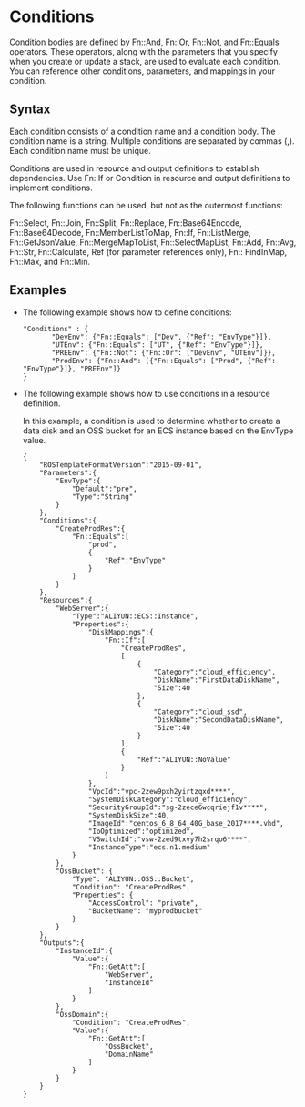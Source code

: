 # Conditions

Condition bodies are defined by Fn::And, Fn::Or, Fn::Not, and Fn::Equals operators. These operators, along with the parameters that you specify when you create or update a stack, are used to evaluate each condition. You can reference other conditions, parameters, and mappings in your condition.

## Syntax

Each condition consists of a condition name and a condition body. The condition name is a string. Multiple conditions are separated by commas \(,\). Each condition name must be unique.

Conditions are used in resource and output definitions to establish dependencies. Use Fn::If or Condition in resource and output definitions to implement conditions.

The following functions can be used, but not as the outermost functions:

Fn::Select, Fn::Join, Fn::Split, Fn::Replace, Fn::Base64Encode, Fn::Base64Decode, Fn::MemberListToMap, Fn::If, Fn::ListMerge, Fn::GetJsonValue, Fn::MergeMapToList, Fn::SelectMapList, Fn::Add, Fn::Avg, Fn::Str, Fn::Calculate, Ref \(for parameter references only\), Fn:: FindInMap, Fn::Max, and Fn::Min.

## Examples

-   The following example shows how to define conditions:

    ```
    "Conditions" : {
           "DevEnv": {"Fn::Equals": ["Dev", {"Ref": "EnvType"}]},
           "UTEnv": {"Fn::Equals": ["UT", {"Ref": "EnvType"}]},
           "PREEnv": {"Fn::Not": {"Fn::Or": ["DevEnv", "UTEnv"]}},
           "ProdEnv": {"Fn::And": [{"Fn::Equals": ["Prod", {"Ref": "EnvType"}]}, "PREEnv"]}
    }           
    ```

-   The following example shows how to use conditions in a resource definition.

    In this example, a condition is used to determine whether to create a data disk and an OSS bucket for an ECS instance based on the EnvType value.

    ```
    {
        "ROSTemplateFormatVersion":"2015-09-01",
        "Parameters":{
            "EnvType":{
                "Default":"pre",
                "Type":"String"
            }
        },
        "Conditions":{
            "CreateProdRes":{
                "Fn::Equals":[
                    "prod",
                    {
                        "Ref":"EnvType"
                    }
                ]
            }
        },
        "Resources":{
            "WebServer":{
                "Type":"ALIYUN::ECS::Instance",
                "Properties":{
                    "DiskMappings":{
                        "Fn::If":[
                            "CreateProdRes",
                            [
                                {
                                    "Category":"cloud_efficiency",
                                    "DiskName":"FirstDataDiskName",
                                    "Size":40
                                },
                                {
                                    "Category":"cloud_ssd",
                                    "DiskName":"SecondDataDiskName",
                                    "Size":40
                                }
                            ],
                            {
                                "Ref":"ALIYUN::NoValue"
                            }
                        ]
                    },
                    "VpcId":"vpc-2zew9pxh2yirtzqxd****",
                    "SystemDiskCategory":"cloud_efficiency",
                    "SecurityGroupId":"sg-2zece6wcqriejf1v****",
                    "SystemDiskSize":40,
                    "ImageId":"centos_6_8_64_40G_base_2017****.vhd",
                    "IoOptimized":"optimized",
                    "VSwitchId":"vsw-2zed9txvy7h2srqo6****",
                    "InstanceType":"ecs.n1.medium"
                }
            },
            "OssBucket": {
                "Type": "ALIYUN::OSS::Bucket",
                "Condition": "CreateProdRes",
                "Properties": {
                    "AccessControl": "private",
                    "BucketName": "myprodbucket"
                }
            }
        },
        "Outputs":{
            "InstanceId":{
                "Value":{
                    "Fn::GetAtt":[
                        "WebServer",
                        "InstanceId"
                    ]
                }
            },
            "OssDomain":{
                "Condition": "CreateProdRes",
                "Value":{
                    "Fn::GetAtt":[
                        "OssBucket",
                        "DomainName"
                    ]
                }
            }
        }
    }
    ```


